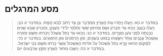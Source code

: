 # מסע המרגלים

> במדבר יג כא: וַיַּעֲלוּ וַיָּתֻרוּ אֶת הָאָרֶץ מִמִּדְבַּר צִן עַד רְחֹב לְבֹא חֲמָת.
> במדבר יג כב: וַיַּעֲלוּ בַנֶּגֶב וַיָּבֹא עַד חֶבְרוֹן וְשָׁם אֲחִימַן שֵׁשַׁי וְתַלְמַי יְלִידֵי הָעֲנָק; וְחֶבְרוֹן שֶׁבַע שָׁנִים נִבְנְתָה לִפְנֵי צֹעַן מִצְרָיִם.
> במדבר יג כג: וַיָּבֹאוּ עַד נַחַל אֶשְׁכֹּל וַיִּכְרְתוּ מִשָּׁם זְמוֹרָה וְאֶשְׁכּוֹל עֲנָבִים אֶחָד וַיִּשָּׂאֻהוּ בַמּוֹט בִּשְׁנָיִם; וּמִן הָרִמֹּנִים וּמִן הַתְּאֵנִים.
> במדבר יג כד: לַמָּקוֹם הַהוּא קָרָא נַחַל אֶשְׁכּוֹל עַל אֹדוֹת הָאֶשְׁכּוֹל אֲשֶׁר כָּרְתוּ מִשָּׁם בְּנֵי יִשְׂרָאֵל.
> במדבר יג כה: וַיָּשֻׁבוּ מִתּוּר הָאָרֶץ מִקֵּץ אַרְבָּעִים יוֹם. 
 

